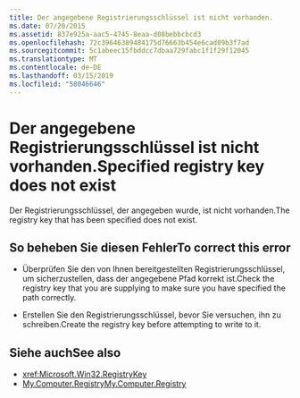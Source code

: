 ```yaml
---
title: Der angegebene Registrierungsschlüssel ist nicht vorhanden.
ms.date: 07/20/2015
ms.assetid: 837e925a-aac5-4745-8eaa-d08bebbcbcd3
ms.openlocfilehash: 72c39646389484175d76663b454e6cad09b3f7ad
ms.sourcegitcommit: 5c1abeec15fbddcc7dbaa729fabc1f1f29f12045
ms.translationtype: MT
ms.contentlocale: de-DE
ms.lasthandoff: 03/15/2019
ms.locfileid: "58046646"
---
```

# <a name="specified-registry-key-does-not-exist"></a><span data-ttu-id="0fec9-102">Der angegebene Registrierungsschlüssel ist nicht vorhanden.</span><span class="sxs-lookup"><span data-stu-id="0fec9-102">Specified registry key does not exist</span></span>
<span data-ttu-id="0fec9-103">Der Registrierungsschlüssel, der angegeben wurde, ist nicht vorhanden.</span><span class="sxs-lookup"><span data-stu-id="0fec9-103">The registry key that has been specified does not exist.</span></span>  
  
## <a name="to-correct-this-error"></a><span data-ttu-id="0fec9-104">So beheben Sie diesen Fehler</span><span class="sxs-lookup"><span data-stu-id="0fec9-104">To correct this error</span></span>  
  
-   <span data-ttu-id="0fec9-105">Überprüfen Sie den von Ihnen bereitgestellten Registrierungsschlüssel, um sicherzustellen, dass der angegebene Pfad korrekt ist.</span><span class="sxs-lookup"><span data-stu-id="0fec9-105">Check the registry key that you are supplying to make sure you have specified the path correctly.</span></span>  
  
-   <span data-ttu-id="0fec9-106">Erstellen Sie den Registrierungsschlüssel, bevor Sie versuchen, ihn zu schreiben.</span><span class="sxs-lookup"><span data-stu-id="0fec9-106">Create the registry key before attempting to write to it.</span></span>  
  
## <a name="see-also"></a><span data-ttu-id="0fec9-107">Siehe auch</span><span class="sxs-lookup"><span data-stu-id="0fec9-107">See also</span></span>

- <xref:Microsoft.Win32.RegistryKey>
- [<span data-ttu-id="0fec9-108">My.Computer.Registry</span><span class="sxs-lookup"><span data-stu-id="0fec9-108">My.Computer.Registry</span></span>](xref:Microsoft.VisualBasic.MyServices.RegistryProxy)
